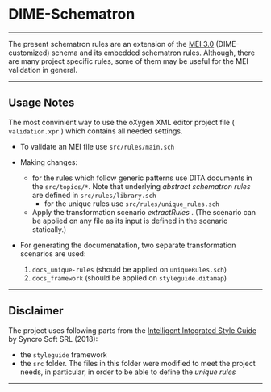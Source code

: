 # DIME-Schematron 
___

The present schematron rules are an extension of the [MEI 3.0][3] (DIME-customized) schema and its embedded schematron rules. Although, there are many project specific rules, some of them may be useful for the MEI validation in general.

___

## Usage Notes
The most convinient way to use the oXygen XML editor project file ( `validation.xpr` ) which contains all needed settings.

* To validate an MEI file use  `src/rules/main.sch` 
* Making changes:
  * for the rules which follow generic patterns use DITA documents in the `src/topics/*`. Note that underlying *abstract schematron rules* are defined in `src/rules/library.sch`
	* for the unique rules use `src/rules/unique_rules.sch`
  * Apply the transformation scenario _extractRules_ . (The scenario can be applied on any file as its input is defined in the scenario statically.)

* For generating the documenatation, two separate transformation scenarios are used:
  1. `docs_unique-rules`  (should be applied on `uniqueRules.sch`) 
  2. `docs_framework` (should be applied on `styleguide.ditamap`)


___


## Disclaimer
The project uses following parts from the [Intelligent Integrated Style Guide][2] by Syncro Soft SRL (2018):

- the `styleguide` framework
- the `src` folder. The files in this folder were modified to meet the project needs, in particular, in order to be able to define the *unique rules* 
___

[1]: https://dme.mozarteum.at/en/music/edition/
[2]: https://github.com/oxygenxml/integrated-styleguide
[3]: https://music-encoding.org/guidelines/v3/content/